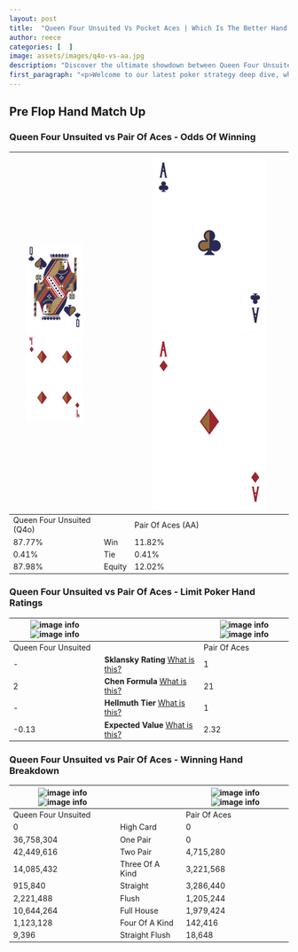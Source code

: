 ```yaml
---
layout: post
title:  "Queen Four Unsuited Vs Pocket Aces | Which Is The Better Hand In Poker? A Complete Guide"
author: reece
categories: [  ]
image: assets/images/q4o-vs-aa.jpg
description: "Discover the ultimate showdown between Queen Four Unsuited and Pair Of Aces in poker! Uncover the odds, strategies, and scenarios where one hand triumphs over the other. Get ready to up your poker game with this thrilling analysis."
first_paragraph: "<p>Welcome to our latest poker strategy deep dive, where we're pitting two distinct hands against each other in a high-stakes showdown: Queen Four Unsuited vs Pair Of Aces.</p><p>In the dynamic world of poker, every decision counts, and knowing which hand holds the upper hand is key to your success at the table.</p><p>In this article, we'll dissect these two hands, explore the scenarios where one dominates the other, and equip you with the knowledge to make strategic choices that can tip the odds in your favor.</p><p>Get ready to unravel the intriguing dynamics of these poker hands and elevate your game to new heights.</p>"
---
```




[comment]: # (sp0)

## Pre Flop Hand Match Up

<div class="table hand-ratings" markdown="1"> 



### Queen Four Unsuited vs Pair Of Aces - Odds Of Winning


    
| ![image info](assets/images/hand1/q.png) ![image info](assets/images/hand1/4o.png) |  | ![image info](assets/images/hand2/a.png) ![image info](assets/images/hand2/ao.png) |
| -------- | -------- | -------- |
| Queen Four Unsuited (Q4o) |  | Pair Of Aces (AA) |
| 87.77% | Win | 11.82% |
| 0.41% | Tie | 0.41% |
| 87.98% | Equity | 12.02% |




[comment]: # (sp1)



### Queen Four Unsuited vs Pair Of Aces - Limit Poker Hand Ratings


    
| ![image info](https://www.riverpairs.com/assets/images/hand1/q.png) ![image info](https://www.riverpairs.com/assets/images/hand1/4o.png) |  | ![image info](https://www.riverpairs.com/assets/images/hand2/a.png) ![image info](https://www.riverpairs.com/assets/images/hand2/ao.png) |
| -------- | -------- | -------- |
| Queen Four Unsuited |  | Pair Of Aces |
| - | **Sklansky Rating** [What is this?](/sklansky-rating-explained) | 1 |
| 2 | **Chen Formula** [What is this?](/chen-formula-explained) | 21 |
| - | **Hellmuth Tier** [What is this?](/Hellmuth-tier-explained) | 1 |
| -0.13 | **Expected Value** [What is this?](/expected-value-explained) | 2.32 |




[comment]: # (sp2)



### Queen Four Unsuited vs Pair Of Aces - Winning Hand Breakdown


    
| ![image info](https://www.riverpairs.com/assets/images/hand1/q.png) ![image info](https://www.riverpairs.com/assets/images/hand1/4o.png) |  | ![image info](https://www.riverpairs.com/assets/images/hand2/a.png) ![image info](https://www.riverpairs.com/assets/images/hand2/ao.png) |
| -------- | -------- | -------- |
| Queen Four Unsuited |  | Pair Of Aces |
| 0 | High Card | 0 |
| 36,758,304 | One Pair | 0 |
| 42,449,616 | Two Pair | 4,715,280 |
| 14,085,432 | Three Of A Kind | 3,221,568 |
| 915,840 | Straight | 3,286,440 |
| 2,221,488 | Flush | 1,205,244 |
| 10,644,264 | Full House | 1,979,424 |
| 1,123,128 | Four Of A Kind | 142,416 |
| 9,396 | Straight Flush | 18,648 |




[comment]: # (sp3)



</div>

[comment]: # (sp4)



[comment]: # (sp5)

